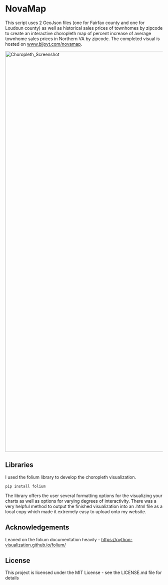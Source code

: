 # NovaMap
This script uses 2 GeoJson files (one for Fairfax county and one for Loudoun county) as well as historical sales prices of townhomes by zipcode to create an interactive choropleth map of percent increase of average townhome sales prices in Northern VA by zipcode. The completed visual is hosted on www.bijoyt.com/novamap. 

<img width="1277" alt="Choropleth_Screenshot" src="https://user-images.githubusercontent.com/7709854/112723058-1cfd1300-8ee3-11eb-8fca-b105a91c723a.png">

## Libraries
I used the folium library to develop the choropleth visualization. 

```
pip install folium
```

The library offers the user several formatting options for the visualizing your charts as well as options for varying degrees of interactivity. There was a very helpful method to output the finished visualization into an .html file as a local copy which made it extremely easy to upload onto my website. 

## Acknowledgements
Leaned on the folium documentation heavily - https://python-visualization.github.io/folium/

## License
This project is licensed under the MIT License - see the LICENSE.md file for details
